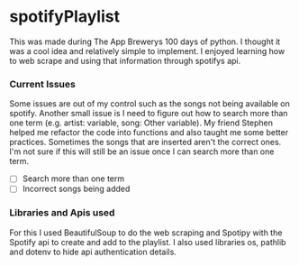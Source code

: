 # spotifyPlaylist

This was made during The App Brewerys 100 days of python. I thought it was a cool idea and relatively simple to implement. 
I enjoyed learning how to web scrape and  using that information through spotifys api.

### Current Issues
Some issues are out of my control such as the songs not being available on spotify. Another small issue is I need 
to figure out how to search more than one term (e.g. artist: variable, song: Other variable). My friend Stephen helped 
me refactor the code into functions and also taught me some better practices. Sometimes the songs that are inserted aren't the correct ones. 
I'm not sure if this will still be an issue once I can search more than one term.

- [ ] Search more than one term
- [ ] Incorrect songs being added

### Libraries and Apis used

For this I used BeautifulSoup to do the web scraping and Spotipy with the Spotify api to create and add to the playlist. 
I also used libraries os, pathlib and dotenv to hide api authentication details.
